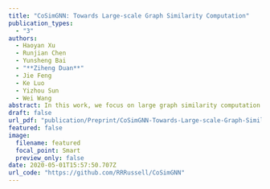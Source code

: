 ```yaml
---
title: "CoSimGNN: Towards Large-scale Graph Similarity Computation"
publication_types:
  - "3"
authors:
  - Haoyan Xu
  - Runjian Chen
  - Yunsheng Bai
  - "**Ziheng Duan**"
  - Jie Feng
  - Ke Luo
  - Yizhou Sun
  - Wei Wang
abstract: In this work, we focus on large graph similarity computation problem and propose a novel "embedding-coarsening-matching" learning framework, which outperforms state-of-the-art methods in this task and has significant improvement in time efficiency. Graph similarity computation for metrics such as Graph Edit Distance (GED) is typically NP-hard, and existing heuristics-based algorithms usually achieves a unsatisfactory trade-off between accuracy and efficiency. Recently the development of deep learning techniques provides a promising solution for this problem by a data-driven approach which trains a network to encode graphs to their own feature vectors and computes similarity based on feature vectors. These deep-learning methods can be classified to two categories, embedding models and matching models. Embedding models such as GCN-Mean and GCN-Max, which directly map graphs to respective feature vectors, run faster but the performance is usually poor due to the lack of interactions across graphs. Matching models such as GMN, whose encoding process involves interaction across the two graphs, are more accurate but interaction between whole graphs brings a significant increase in time consumption (at least quadratic time complexity over number of nodes). Inspired by large biological molecular identification where the whole molecular is first mapped to functional groups and then identified based on these functional groups, our "embedding-coarsening-matching" learning framework first embeds and coarsens large graphs to coarsened graphs with denser local topology and then matching mechanism is deployed on the coarsened graphs for the final similarity scores. Detailed experiments have been conducted and the results demonstrate the efficiency and effectiveness of our proposed framework.
draft: false
url_pdf: "publication/Preprint/CoSimGNN-Towards-Large-scale-Graph-Similarity-Computation/2005.07115.pdf"
featured: false
image:
  filename: featured
  focal_point: Smart
  preview_only: false
date: 2020-05-01T15:57:50.707Z
url_code: "https://github.com/RRRussell/CoSimGNN"
---
```

